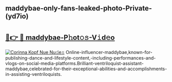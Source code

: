 ## maddybae-only-fans​-leaked-photo​-Private-(yd7io)


# <h2><a href="https://mediaupload.pro?title=maddybae&ref=git">🔗👉 🔴 maddybae-P𝚑ot𝚘𝚜-V𝚒d𝚎o</a></h2>

[![Corinna Kopf Nue Nu𝚍e𝚜](https://i.imgur.com/0qMVB7G.gif)](https://mediaupload.pro?title=maddybae&ref=git)
Online-influencer-maddybae,known-for-publishing-dance-and-lifestyle-content,-including-performances-and-vlogs-on-social-media-platforms.Brilliant-ventriloquist-assistant-maddybae,celebrated-for-their-exceptional-abilities-and-accomplishments-in-assisting-ventriloquists.  